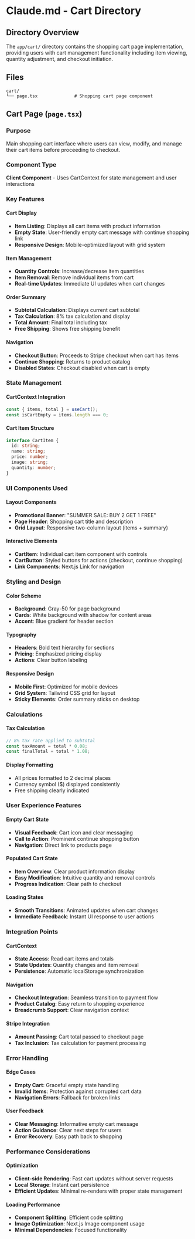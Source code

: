 # Claude.md - Cart Directory

## Directory Overview

The `app/cart/` directory contains the shopping cart page implementation, providing users with cart management functionality including item viewing, quantity adjustment, and checkout initiation.

## Files

```
cart/
└── page.tsx              # Shopping cart page component
```

## Cart Page (`page.tsx`)

### Purpose
Main shopping cart interface where users can view, modify, and manage their cart items before proceeding to checkout.

### Component Type
**Client Component** - Uses CartContext for state management and user interactions

### Key Features

#### Cart Display
- **Item Listing**: Displays all cart items with product information
- **Empty State**: User-friendly empty cart message with continue shopping link
- **Responsive Design**: Mobile-optimized layout with grid system

#### Item Management
- **Quantity Controls**: Increase/decrease item quantities
- **Item Removal**: Remove individual items from cart
- **Real-time Updates**: Immediate UI updates when cart changes

#### Order Summary
- **Subtotal Calculation**: Displays current cart subtotal
- **Tax Calculation**: 8% tax calculation and display
- **Total Amount**: Final total including tax
- **Free Shipping**: Shows free shipping benefit

#### Navigation
- **Checkout Button**: Proceeds to Stripe checkout when cart has items
- **Continue Shopping**: Returns to product catalog
- **Disabled States**: Checkout disabled when cart is empty

### State Management

#### CartContext Integration
```typescript
const { items, total } = useCart();
const isCartEmpty = items.length === 0;
```

#### Cart Item Structure
```typescript
interface CartItem {
  id: string;
  name: string;
  price: number;
  image: string;
  quantity: number;
}
```

### UI Components Used

#### Layout Components
- **Promotional Banner**: "SUMMER SALE: BUY 2 GET 1 FREE"
- **Page Header**: Shopping cart title and description
- **Grid Layout**: Responsive two-column layout (items + summary)

#### Interactive Elements
- **CartItem**: Individual cart item component with controls
- **CartButton**: Styled buttons for actions (checkout, continue shopping)
- **Link Components**: Next.js Link for navigation

### Styling and Design

#### Color Scheme
- **Background**: Gray-50 for page background
- **Cards**: White background with shadow for content areas
- **Accent**: Blue gradient for header section

#### Typography
- **Headers**: Bold text hierarchy for sections
- **Pricing**: Emphasized pricing display
- **Actions**: Clear button labeling

#### Responsive Design
- **Mobile First**: Optimized for mobile devices
- **Grid System**: Tailwind CSS grid for layout
- **Sticky Elements**: Order summary sticks on desktop

### Calculations

#### Tax Calculation
```typescript
// 8% tax rate applied to subtotal
const taxAmount = total * 0.08;
const finalTotal = total * 1.08;
```

#### Display Formatting
- All prices formatted to 2 decimal places
- Currency symbol ($) displayed consistently
- Free shipping clearly indicated

### User Experience Features

#### Empty Cart State
- **Visual Feedback**: Cart icon and clear messaging
- **Call to Action**: Prominent continue shopping button
- **Navigation**: Direct link to products page

#### Populated Cart State
- **Item Overview**: Clear product information display
- **Easy Modification**: Intuitive quantity and removal controls
- **Progress Indication**: Clear path to checkout

#### Loading States
- **Smooth Transitions**: Animated updates when cart changes
- **Immediate Feedback**: Instant UI response to user actions

### Integration Points

#### CartContext
- **State Access**: Read cart items and totals
- **State Updates**: Quantity changes and item removal
- **Persistence**: Automatic localStorage synchronization

#### Navigation
- **Checkout Integration**: Seamless transition to payment flow
- **Product Catalog**: Easy return to shopping experience
- **Breadcrumb Support**: Clear navigation context

#### Stripe Integration
- **Amount Passing**: Cart total passed to checkout page
- **Tax Inclusion**: Tax calculation for payment processing

### Error Handling

#### Edge Cases
- **Empty Cart**: Graceful empty state handling
- **Invalid Items**: Protection against corrupted cart data
- **Navigation Errors**: Fallback for broken links

#### User Feedback
- **Clear Messaging**: Informative empty cart message
- **Action Guidance**: Clear next steps for users
- **Error Recovery**: Easy path back to shopping

### Performance Considerations

#### Optimization
- **Client-side Rendering**: Fast cart updates without server requests
- **Local Storage**: Instant cart persistence
- **Efficient Updates**: Minimal re-renders with proper state management

#### Loading Performance
- **Component Splitting**: Efficient code splitting
- **Image Optimization**: Next.js Image component usage
- **Minimal Dependencies**: Focused functionality